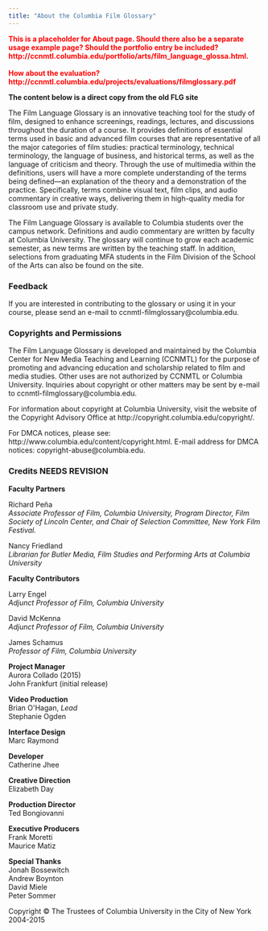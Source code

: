 ```yaml
---
title: "About the Columbia Film Glossary"
---
```


<p><b style="color: red">This is a placeholder for About page. Should there also be a separate usage example page? Should the portfolio entry be included? http://ccnmtl.columbia.edu/portfolio/arts/film_language_glossa.html.<br /><br />How about the evaluation? http://ccnmtl.columbia.edu/projects/evaluations/filmglossary.pdf</b></p>

<p><b>The content below is a direct copy from the old FLG site</b></p>

<p>The Film Language Glossary is an innovative teaching tool for the study of film, designed to enhance screenings, readings, lectures, and discussions throughout the duration of a course. It provides definitions of essential terms used in basic and advanced film courses that are representative of all the major categories of film studies: practical terminology, technical terminology, the language of business, and historical terms, as well as the language of criticism and theory. Through the use of multimedia within the definitions, users will have a more complete understanding of the terms being defined—an explanation of the theory and a demonstration of the practice. Specifically, terms combine visual text, film clips, and audio commentary in creative ways, delivering them in high-quality media for classroom use and private study.</p>

<p>The Film Language Glossary is available to Columbia students over the campus network. Definitions and audio commentary are written by faculty at Columbia University. The glossary will continue to grow each academic semester, as new terms are written by the teaching staff. In addition, selections from graduating MFA students in the Film Division of the School of the Arts can also be found on the site.</p>

<h3 id="Feedback">Feedback</h3>

<p>If you are interested in contributing to the glossary or using it in your course, please send an e-mail to ccnmtl-filmglossary@columbia.edu.</p>

<h3>Copyrights and Permissions</h3>

<p>The Film Language Glossary is developed and maintained by the Columbia Center for New Media Teaching and Learning (CCNMTL) for the purpose of promoting and advancing education and scholarship related to film and media studies. Other uses are not authorized by CCNMTL or Columbia University. Inquiries about copyright or other matters may be sent by e-mail to ccnmtl-filmglossary@columbia.edu.</p>

<p>For information about copyright at Columbia University, visit the website of the Copyright Advisory Office at http://copyright.columbia.edu/copyright/.</p>

<p>For DMCA notices, please see: http://www.columbia.edu/content/copyright.html. E-mail address for DMCA notices: copyright-abuse@columbia.edu.</p>

<h3>Credits NEEDS REVISION</h3>

<p><b>Faculty Partners</b>
<p>Richard Pe&#241;a 	
<br />
<i>Associate Professor of Film, Columbia University, Program Director, Film Society of Lincoln Center, and Chair of Selection Committee, New York Film Festival. </i></p>
<p>
Nancy Friedland
<br />
<i>Librarian for Butler Media, Film Studies and Performing Arts at Columbia University</i></p></p>

<p><b>Faculty Contributors</b>
<p>Larry Engel<br />
<i>Adjunct Professor of Film, Columbia University</i></p>
<p>
David McKenna<br />
<i>Adjunct Professor of Film, Columbia University</i></p>
<p>
James Schamus<br />
<i>Professor of Film, Columbia University</i></p></p>

<p><b>Project Manager</b><br/>
Aurora Collado (2015)<br/>
John Frankfurt (initial release)</p>

<p><b>Video Production</b><br/>
Brian O'Hagan, <i>Lead</i><br />
Stephanie Ogden<br />
</p>

<p><b>Interface Design</b><br/>
Marc Raymond</p>

<p><b>Developer</b><br/>
Catherine Jhee</p>

<p><b>Creative Direction</b><br/>
Elizabeth Day</p>

<p><b>Production Director</b><br/>
Ted Bongiovanni</p>

<p><b>Executive Producers</b><br/>
Frank Moretti<br />
Maurice Matiz</p>

<p><b>Special Thanks</b><br/>
Jonah Bossewitch<br />
Andrew Boynton<br />
David Miele<br />
Peter Sommer</p>

<p>Copyright &copy; The Trustees of Columbia University in the City of New York 2004-2015</p>
